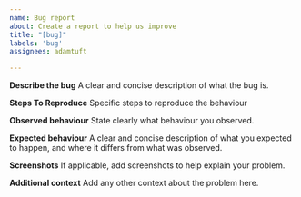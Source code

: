 ```yaml
---
name: Bug report
about: Create a report to help us improve
title: "[bug]"
labels: 'bug'
assignees: adamtuft

---
```


**Describe the bug**
A clear and concise description of what the bug is.

**Steps To Reproduce**
Specific steps to reproduce the behaviour

**Observed behaviour**
State clearly what behaviour you observed.

**Expected behaviour**
A clear and concise description of what you expected to happen, and where it differs from what was observed.

**Screenshots**
If applicable, add screenshots to help explain your problem.

**Additional context**
Add any other context about the problem here.
